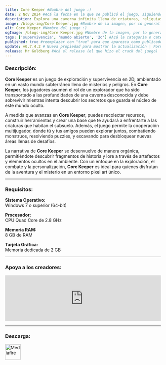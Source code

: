 ```yaml
---
title: Core Keeper #Nombre del juego :)
date: 2 Nov 2024 #Acá la fecha en la que se publicó el juego, siguiendo este formato: Dia "30", Mes "Oct", Año "2024" = como debe quedar: 30 Oct 2024
description: Explora una caverna infinita llena de criaturas, reliquias y recursos en una aventura minera de tipo «sandbox» para 1-8 jugadores. Extrae recursos, construye, lucha, fabrica y cultiva para desentrañar el misterio del antiguo Núcleo. #Acá una mini descripción del juego
image: /blogs-img/Core Keeper.jpg #Nombre de la imagen, por lo general es exactamente el mismo nombre que el juego excluyendo lo ":" (Dos puntos)
alt: Core Keeper #Nombre del juego :)
ogImage: /blogs-img/Core Keeper.jpg #Nombre de la imagen, por lo general es exactamente el mismo nombre que el juego excluyendo lo ":" (Dos puntos)
tags: ['supervivencia', 'mundo abierto', '2d'] #Acá la categoría o categorías del juego, si es más de una se coloca en este formato: ['categoría1', 'categoría2']
published: true #reemplazar con "true" para que aparezca como publicado
update: v0.7.4.2 # Nueva propiedad para mostrar la actualización | Formato: v1.0.0
release: Mr Goldberg #Acá el release (el que hizo el crack del juego) | Formato: Nicolhetti
---
```


<!--En VSCode seleccionando una palabra, por ejemplo: "Core Keeper" y apretando Ctrl+F2 se seleccionan todas las palabras iguales-->

### Descripción:
**Core Keeper** es un juego de exploración y supervivencia en 2D, ambientado en un vasto mundo subterráneo lleno de misterios y peligros. En **Core Keeper**, los jugadores asumen el rol de un explorador que ha sido transportado a las profundidades de una caverna desconocida y debe sobrevivir mientras intenta descubrir los secretos que guarda el núcleo de este mundo oculto.

A medida que avanzas en **Core Keeper**, puedes recolectar recursos, construir herramientas y crear una base que te ayudará a enfrentarte a las criaturas que habitan el subsuelo. Además, el juego permite la cooperación multijugador, donde tú y tus amigos pueden explorar juntos, combatiendo monstruos, resolviendo puzzles, y excavando para desbloquear nuevas áreas llenas de desafíos.

La narrativa de **Core Keeper** se desenvuelve de manera orgánica, permitiéndote descubrir fragmentos de historia y lore a través de artefactos y elementos ocultos en el ambiente. Con un enfoque en la exploración, el combate y la personalización, **Core Keeper** es ideal para quienes disfrutan de la aventura y el misterio en un entorno pixel art único.
<!--Prompt para Chat-GPT: Hazme una descripción para el juego "Core Keeper" y cada que menciones "Core Keeper" ponlo en negrita -->

---

### Requisitos:
**Sistema Operativo:**  
Windows 7 o superior (64-bit)

**Procesador:**  
CPU Quad Core de 2.8 GHz

**Memoria RAM:**  
8 GB de RAM

**Tarjeta Gráfica:**  
Memoria dedicada de 2 GB

<!--Si falta o sobra un requisito se quita o se agrega manteniendo el mismo formato-->

---

### Apoya a los creadores:
<iframe src="https://store.steampowered.com/widget/1621690/" frameborder="0" style="background-color: transparent; width: 100% !important; aspect-ratio: 646 / 190;"></iframe>

<!--Reemplazar los numeros (AppID) del juego (en este caso 2668510) por el numero (AppID) correspondiente con el juego a publicar-->
<!--El AppID se encuentra en la URL del Juego en Steam-->

---

### Descarga:

[<img src="https://gist.github.com/cxmeel/0dbc95191f239b631c3874f4ccf114e2/raw/download.svg" alt="Mediafire" height="50" />](https://www.mediafire.com/file/146w95rjo98kr7g/Core_Keeper.zip/file)

<!-- # se debe reemplazar por el link de descarga-->

<!--NOMBRE-DEL-SERVICIO se debe reemplazar por el servicio donde está subido el juego-->